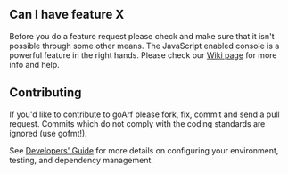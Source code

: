 ## Can I have feature X

Before you do a feature request please check and make sure that it isn't possible
through some other means. The JavaScript enabled console is a powerful feature
in the right hands. Please check our [Wiki page](https://github.com/tayfunakcay/goArf/wiki) for more info
and help.

## Contributing

If you'd like to contribute to goArf please fork, fix, commit and
send a pull request. Commits which do not comply with the coding standards
are ignored (use gofmt!).

See [Developers' Guide](https://github.com/tayfunakcay/goArf/wiki/Developers'-Guide)
for more details on configuring your environment, testing, and
dependency management.
